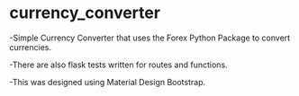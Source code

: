 # currency_converter

-Simple Currency Converter that uses the Forex Python Package to convert currencies. 

-There are also flask tests written for routes and functions.

-This was designed using Material Design Bootstrap.
